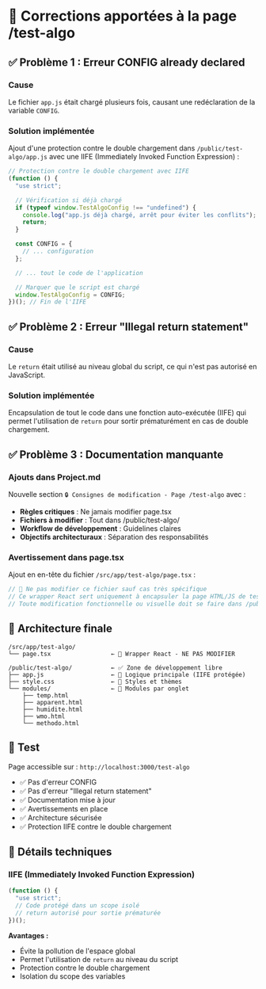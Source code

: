 # 🔧 Corrections apportées à la page /test-algo

## ✅ **Problème 1 : Erreur CONFIG already declared**

### Cause

Le fichier `app.js` était chargé plusieurs fois, causant une redéclaration de la variable `CONFIG`.

### Solution implémentée

Ajout d'une protection contre le double chargement dans `/public/test-algo/app.js` avec une IIFE (Immediately Invoked Function Expression) :

```javascript
// Protection contre le double chargement avec IIFE
(function () {
  "use strict";

  // Vérification si déjà chargé
  if (typeof window.TestAlgoConfig !== "undefined") {
    console.log("app.js déjà chargé, arrêt pour éviter les conflits");
    return;
  }

  const CONFIG = {
    // ... configuration
  };

  // ... tout le code de l'application

  // Marquer que le script est chargé
  window.TestAlgoConfig = CONFIG;
})(); // Fin de l'IIFE
```

## ✅ **Problème 2 : Erreur "Illegal return statement"**

### Cause

Le `return` était utilisé au niveau global du script, ce qui n'est pas autorisé en JavaScript.

### Solution implémentée

Encapsulation de tout le code dans une fonction auto-exécutée (IIFE) qui permet l'utilisation de `return` pour sortir prématurément en cas de double chargement.

## ✅ **Problème 3 : Documentation manquante**

### Ajouts dans Project.md

Nouvelle section `🔒 Consignes de modification - Page /test-algo` avec :

- **Règles critiques** : Ne jamais modifier page.tsx
- **Fichiers à modifier** : Tout dans /public/test-algo/
- **Workflow de développement** : Guidelines claires
- **Objectifs architecturaux** : Séparation des responsabilités

### Avertissement dans page.tsx

Ajout en en-tête du fichier `/src/app/test-algo/page.tsx` :

```typescript
// 🚫 Ne pas modifier ce fichier sauf cas très spécifique
// Ce wrapper React sert uniquement à encapsuler la page HTML/JS de test
// Toute modification fonctionnelle ou visuelle doit se faire dans /public/test-algo/
```

## 🎯 **Architecture finale**

```
/src/app/test-algo/
└── page.tsx                 ← 🚫 Wrapper React - NE PAS MODIFIER

/public/test-algo/           ← ✅ Zone de développement libre
├── app.js                   ← 🎯 Logique principale (IIFE protégée)
├── style.css                ← 🎨 Styles et thèmes
└── modules/                 ← 📱 Modules par onglet
    ├── temp.html
    ├── apparent.html
    ├── humidite.html
    ├── wmo.html
    └── methodo.html
```

## 🚀 **Test**

Page accessible sur : `http://localhost:3000/test-algo`

- ✅ Pas d'erreur CONFIG
- ✅ Pas d'erreur "Illegal return statement"
- ✅ Documentation mise à jour
- ✅ Avertissements en place
- ✅ Architecture sécurisée
- ✅ Protection IIFE contre le double chargement

## 🔧 **Détails techniques**

### IIFE (Immediately Invoked Function Expression)

```javascript
(function () {
  "use strict";
  // Code protégé dans un scope isolé
  // return autorisé pour sortie prématurée
})();
```

**Avantages :**

- Évite la pollution de l'espace global
- Permet l'utilisation de `return` au niveau du script
- Protection contre le double chargement
- Isolation du scope des variables
